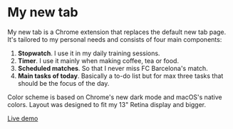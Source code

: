 # My new tab

My new tab is a Chrome extension that replaces the default new tab page. It's tailored to my personal needs and consists of four main components:

1. **Stopwatch**. I use it in my daily training sessions.
2. **Timer**. I use it mainly when making coffee, tea or food.
3. **Scheduled matches**. So that I never miss FC Barcelona's match.
4. **Main tasks of today**. Basically a to-do list but for max three tasks that should be the focus of the day.

Color scheme is based on Chrome's new dark mode and macOS's native colors. Layout was designed to fit my 13" Retina display and bigger.

[Live demo](https://mynewtab.netlify.com/)
